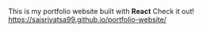 This is my portfolio website built with **React** 
Check it out! https://saisrivatsa99.github.io/portfolio-website/ 
